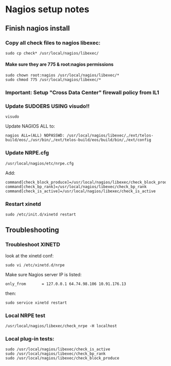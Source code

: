 # Nagios setup notes

## Finish nagios install

### Copy all check files to nagios libexec:

```
sudo cp check* /usr/local/nagios/libexec/
```

#### Make sure they are 775 & root:nagios permissions
```
sudo chown root:nagios /usr/local/nagios/libexec/*
sudo chmod 775 /usr/local/nagios/libexec/*
```

### Important:  Setup "Cross Data Center" firewall policy from IL1

### Update SUDOERS USING visudo!!

```
visudo
```

Update NAGIOS ALL to:

```
nagios ALL=(ALL) NOPASSWD: /usr/local/nagios/libexec/,/ext/telos-build/eos/,/usr/bin/,/ext/telos-build/eos/build/bin/,/ext/config
```

### Update NRPE.cfg

```
/usr/local/nagios/etc/nrpe.cfg
```

Add:

```
command[check_block_produce]=/usr/local/nagios/libexec/check_block_produce
command[check_bp_rank]=/usr/local/nagios/libexec/check_bp_rank
command[check_is_active]=/usr/local/nagios/libexec/check_is_active
```

### Restart xinetd

```
sudo /etc/init.d/xinetd restart
```

## Troubleshooting

### Troubleshoot XINETD
look at the xinetd conf:

```
sudo vi /etc/xinetd.d/nrpe
```

Make sure Nagios server IP is listed:

```
only_from       = 127.0.0.1 64.74.98.106 10.91.176.13
```

then:

```
sudo service xinetd restart
```

### Local NRPE test

```
/usr/local/nagios/libexec/check_nrpe -H localhost
```

### Local plug-in tests:

```
sudo /usr/local/nagios/libexec/check_is_active
sudo /usr/local/nagios/libexec/check_bp_rank
sudo /usr/local/nagios/libexec/check_block_produce
```

